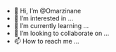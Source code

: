 - 👋 Hi, I’m @Omarzinane
- 👀 I’m interested in ...
- 🌱 I’m currently learning ...
- 💞️ I’m looking to collaborate on ...
- 📫 How to reach me ...

<!---
Omarzinane/Omarzinane is a ✨ special ✨ repository because its `README.md` (this file) appears on your GitHub profile.
You can click the Preview link to take a look at your changes.
--->
